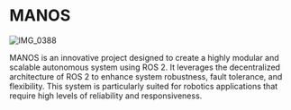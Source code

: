 # MANOS
![IMG_0388](https://github.com/Melgark/MANOS/assets/170193790/c704c5e4-8774-478a-91cf-4bd52f46888a)

MANOS is an innovative project designed to create a highly modular and scalable autonomous system using ROS 2. It leverages the decentralized architecture of ROS 2 to enhance system robustness, fault tolerance, and flexibility. This system is particularly suited for robotics applications that require high levels of reliability and responsiveness.
